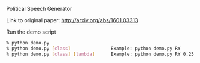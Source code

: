 Political Speech Generator

Link to original paper: http://arxiv.org/abs/1601.03313

Run the demo script

```sh
% python demo.py
% python demo.py [class]               Example: python demo.py RY
% python demo.py [class] [lambda]      Example: python demo.py RY 0.25
```
